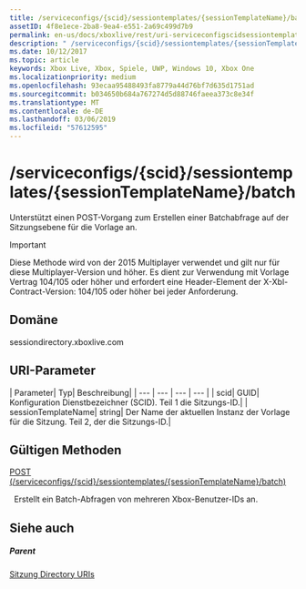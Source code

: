 ```yaml
---
title: /serviceconfigs/{scid}/sessiontemplates/{sessionTemplateName}/batch
assetID: 4f8e1ece-2ba8-9ea4-e551-2a69c499d7b9
permalink: en-us/docs/xboxlive/rest/uri-serviceconfigscidsessiontemplatessessiontemplatenamebatch.html
description: " /serviceconfigs/{scid}/sessiontemplates/{sessionTemplateName}/batch"
ms.date: 10/12/2017
ms.topic: article
keywords: Xbox Live, Xbox, Spiele, UWP, Windows 10, Xbox One
ms.localizationpriority: medium
ms.openlocfilehash: 93ecaa95488493fa8779a44d76bf7d635d1751ad
ms.sourcegitcommit: b034650b684a767274d5d88746faeea373c8e34f
ms.translationtype: MT
ms.contentlocale: de-DE
ms.lasthandoff: 03/06/2019
ms.locfileid: "57612595"
---
```

# <a name="serviceconfigsscidsessiontemplatessessiontemplatenamebatch"></a>/serviceconfigs/{scid}/sessiontemplates/{sessionTemplateName}/batch
Unterstützt einen POST-Vorgang zum Erstellen einer Batchabfrage auf der Sitzungsebene für die Vorlage an.

> [!IMPORTANT]
> Diese Methode wird von der 2015 Multiplayer verwendet und gilt nur für diese Multiplayer-Version und höher. Es dient zur Verwendung mit Vorlage Vertrag 104/105 oder höher und erfordert eine Header-Element der X-Xbl-Contract-Version: 104/105 oder höher bei jeder Anforderung.

<a id="ID4ER"></a>


## <a name="domain"></a>Domäne
sessiondirectory.xboxlive.com  
<a id="ID4EW"></a>


## <a name="uri-parameters"></a>URI-Parameter

| Parameter| Typ| Beschreibung|
| --- | --- | --- | --- |
| scid| GUID| Konfiguration Dienstbezeichner (SCID). Teil 1 die Sitzungs-ID.|
| sessionTemplateName| string| Der Name der aktuellen Instanz der Vorlage für die Sitzung. Teil 2, der die Sitzungs-ID.|

<a id="ID4E2B"></a>


## <a name="valid-methods"></a>Gültigen Methoden

[POST (/serviceconfigs/{scid}/sessiontemplates/{sessionTemplateName}/batch)](uri-serviceconfigscidsessiontemplatessessiontemplatenamebatchpost.md)

&nbsp;&nbsp;Erstellt ein Batch-Abfragen von mehreren Xbox-Benutzer-IDs an.

<a id="ID4EFC"></a>


## <a name="see-also"></a>Siehe auch

<a id="ID4EHC"></a>


##### <a name="parent"></a>Parent

[Sitzung Directory URIs](atoc-reference-sessiondirectory.md)
